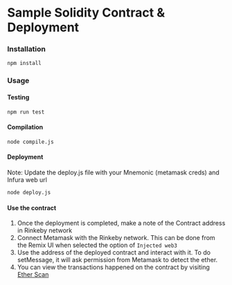 # Sample Solidity Contract & Deployment

### Installation
`npm install`

### Usage

#### Testing
`npm run test`

#### Compilation
`node compile.js`

#### Deployment
Note: Update the deploy.js file with your Mnemonic (metamask creds) and Infura web url

`node deploy.js`

#### Use the contract

1. Once the deployment is completed, make a note of the Contract address in Rinkeby network
2. Connect Metamask with the Rinkeby network. This can be done from the Remix UI when selected the option of `Injected web3`
3. Use the address of the deployed contract and interact with it. To do setMessage, it will ask permission from Metamask to detect the ether.
4. You can view the transactions happened on the contract by visiting [Ether Scan](https://rinkeby.etherscan.io)
